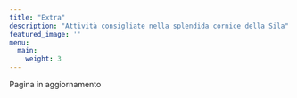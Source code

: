 ```yaml
---
title: "Extra"
description: "Attività consigliate nella splendida cornice della Sila"
featured_image: ''
menu:
  main:
    weight: 3
---
```

Pagina in aggiornamento

